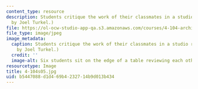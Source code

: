 ```yaml
---
content_type: resource
description: Students critique the work of their classmates in a studio review. (Image
  by Joel Turkel.)
file: https://ol-ocw-studio-app-qa.s3.amazonaws.com/courses/4-104-architecture-studio-intentions-spring-2005/b5447088d1d469b4232714b9d013b434_4-104s05.jpg
file_type: image/jpeg
image_metadata:
  caption: Students critique the work of their classmates in a studio review. (Image
    by Joel Turkel.)
  credit: ''
  image-alt: Six students sit on the edge of a table reviewing each others work.
resourcetype: Image
title: 4-104s05.jpg
uid: b5447088-d1d4-69b4-2327-14b9d013b434
---
```

